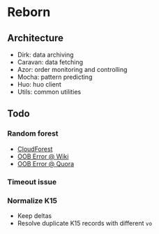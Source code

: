 # Reborn
## Architecture
* Dirk: data archiving
* Caravan: data fetching
* Azor: order monitoring and controlling
* Mocha: pattern predicting
* Huo: huo client
* Utils: common utilities

## Todo
### Random forest
* [CloudForest](https://github.com/ryanbressler/CloudForest)
* [OOB Error @ Wiki](https://en.wikipedia.org/wiki/Out-of-bag_error)
* [OOB Error @ Quora](https://www.quora.com/What-is-the-out-of-bag-error-in-Random-Forests)

### Timeout issue

### Normalize K15
* Keep deltas
* Resolve duplicate K15 records with different `vo`
